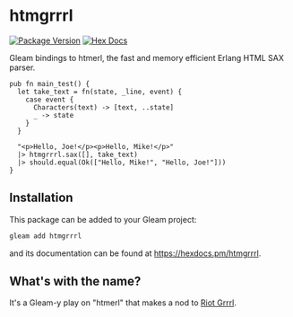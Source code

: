# htmgrrrl

[![Package Version](https://img.shields.io/hexpm/v/htmgrrrl)](https://hex.pm/packages/htmgrrrl)
[![Hex Docs](https://img.shields.io/badge/hex-docs-ffaff3)](https://hexdocs.pm/htmgrrrl/)

Gleam bindings to htmerl, the fast and memory efficient Erlang HTML SAX parser.

```gleam
pub fn main_test() {
  let take_text = fn(state, _line, event) {
    case event {
      Characters(text) -> [text, ..state]
      _ -> state
    }
  }

  "<p>Hello, Joe!</p><p>Hello, Mike!</p>"
  |> htmgrrrl.sax([], take_text)
  |> should.equal(Ok(["Hello, Mike!", "Hello, Joe!"]))
}
```

## Installation

This package can be added to your Gleam project:

```sh
gleam add htmgrrrl
```

and its documentation can be found at <https://hexdocs.pm/htmgrrrl>.

## What's with the name?

It's a Gleam-y play on "htmerl" that makes a nod to [Riot Grrrl](https://en.wikipedia.org/wiki/Riot_grrrl).
